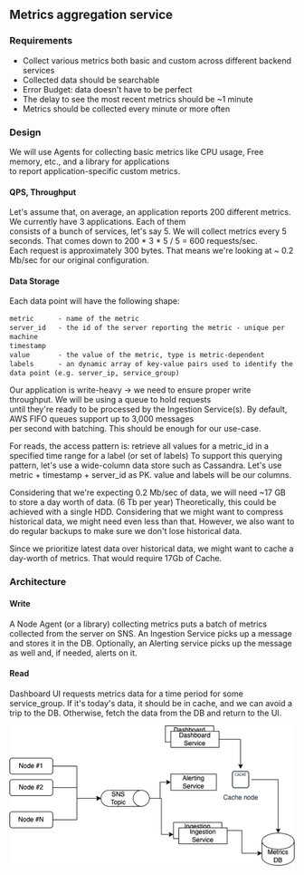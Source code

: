 ## Metrics aggregation service

### Requirements
 - Collect various metrics both basic and custom across different backend services
 - Collected data should be searchable 
 - Error Budget: data doesn't have to be perfect
 - The delay to see the most recent metrics should be ~1 minute
 - Metrics should be collected every minute or more often

### Design
We will use Agents for collecting basic metrics like CPU usage, Free memory, etc., and a library for applications    
to report application-specific custom metrics.
#### QPS, Throughput 
Let's assume that, on average, an application reports 200 different metrics. We currently have 3 applications. Each of them  
consists of a bunch of services, let's say 5. We will collect metrics every 5 seconds. That comes down to 200 * 3 * 5 / 5 = 600 requests/sec.  
Each request is approximately 300 bytes. That means we're looking at ~ 0.2 Mb/sec for our original configuration.

#### Data Storage
  Each data point will have the following shape: 
  ```
  metric      - name of the metric
  server_id   - the id of the server reporting the metric - unique per machine
  timestamp
  value       - the value of the metric, type is metric-dependent 
  labels      - an dynamic array of key-value pairs used to identify the data point (e.g. server_ip, service_group) 
  ```
Our application is write-heavy -> we need to ensure proper write throughput. We will be using a queue to hold requests  
until they're ready to be processed by the Ingestion Service(s). By default, AWS FIFO queues support up to 3,000 messages  
per second with batching. This should be enough for our use-case. 

For reads, the access pattern is: retrieve all values for a metric_id in a specified time range for a label (or set of labels)
To support this querying pattern, let's use a wide-column data store such as Cassandra. Let's use metric + timestamp + server_id as PK. value and labels will be our columns. 

Considering that we're expecting  0.2 Mb/sec of data, we will need ~17 GB to store a day worth of data. (6 Tb per year)
Theoretically, this could be achieved with a single HDD. Considering that we might want to compress historical data, we might need even less than that. However, we also want to do regular backups to make sure we don't lose historical data.

Since we prioritize latest data over historical data, we might want to cache a day-worth of metrics. That would require 17Gb of Cache.

### Architecture

#### Write
A Node Agent (or a library) collecting metrics puts a batch of metrics collected from the server on SNS. An Ingestion Service picks up a message and stores it in the DB. Optionally, an Alerting service picks up the message as well and, if needed, alerts on it.

#### Read
Dashboard UI requests metrics data for a time period for some service_group. If it's today's data, it should be in cache, and we can avoid a trip to the DB. Otherwise, fetch the data from the DB and return to the UI.

![](Metrics.drawio.png)
  

